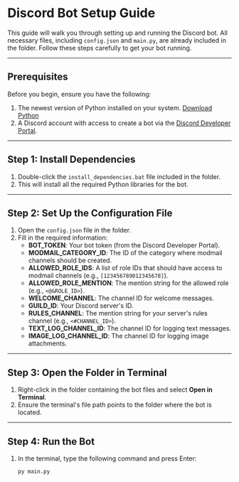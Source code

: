# Discord Bot Setup Guide

This guide will walk you through setting up and running the Discord bot. All necessary files, including `config.json` and `main.py`, are already included in the folder. Follow these steps carefully to get your bot running.

---

## Prerequisites

Before you begin, ensure you have the following:
1. The newest version of Python installed on your system. [Download Python](https://www.python.org/downloads/)
2. A Discord account with access to create a bot via the [Discord Developer Portal](https://discord.com/developers/applications).

---

## Step 1: Install Dependencies

1. Double-click the `install_dependencies.bat` file included in the folder.
2. This will install all the required Python libraries for the bot.

---

## Step 2: Set Up the Configuration File

1. Open the `config.json` file in the folder.
2. Fill in the required information:
   - **BOT_TOKEN**: Your bot token (from the Discord Developer Portal).
   - **MODMAIL_CATEGORY_ID**: The ID of the category where modmail channels should be created.
   - **ALLOWED_ROLE_IDS**: A list of role IDs that should have access to modmail channels (e.g., `[123456789012345678]`).
   - **ALLOWED_ROLE_MENTION**: The mention string for the allowed role (e.g., `<@&ROLE_ID>`).
   - **WELCOME_CHANNEL**: The channel ID for welcome messages.
   - **GUILD_ID**: Your Discord server's ID.
   - **RULES_CHANNEL**: The mention string for your server's rules channel (e.g., `<#CHANNEL_ID>`).
   - **TEXT_LOG_CHANNEL_ID**: The channel ID for logging text messages.
   - **IMAGE_LOG_CHANNEL_ID**: The channel ID for logging image attachments.

---

## Step 3: Open the Folder in Terminal

1. Right-click in the folder containing the bot files and select **Open in Terminal**.
2. Ensure the terminal's file path points to the folder where the bot is located.

---

## Step 4: Run the Bot

1. In the terminal, type the following command and press Enter:
   ```bash
   py main.py
